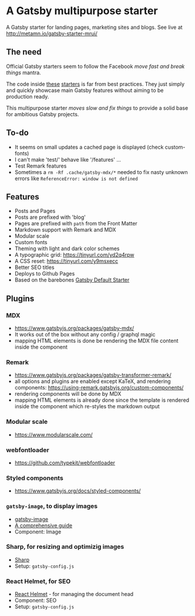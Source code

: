 # A Gatsby multipurpose starter

A Gatsby starter for landing pages, marketing sites and blogs.
See live at http://metamn.io/gatsby-starter-mrui/

## The need

Official Gatsby starters seem to follow the Facebook _move fast and break things_ mantra.

The code inside [these](https://www.gatsbyjs.org/starters/gatsbyjs/gatsby-starter-blog/) [starters](https://www.gatsbyjs.org/starters/gatsbyjs/gatsby-starter-default/) is far from best practices. They just simply and quickly showcase main Gatsby features without aiming to be production ready.

This multipurpose starter _moves slow and fix things_ to provide a solid base for ambitious Gatsby projects.

## To-do

-   It seems on small updates a cached page is displayed (check custom-fonts)
-   I can't make 'test/' behave like '/features' ...
-   Test Remark features
-   Sometimes a `rm -Rf .cache/gatsby-mdx/*` needed to fix nasty unknown errors like `ReferenceError: window is not defined`

## Features

-   Posts and Pages
-   Posts are prefixed with 'blog'
-   Pages are prefixed with `path` from the Front Matter
-   Markdown support with Remark and MDX
-   Modular scale
-   Custom fonts
-   Theming with light and dark color schemes
-   A typographic grid: https://tinyurl.com/yd2q4rpw
-   A CSS reset: https://tinyurl.com/y9msxecc
-   Better SEO titles
-   Deploys to Github Pages
-   Based on the barebones [Gatsby Default Starter](https://www.gatsbyjs.org/docs/quick-start)

## Plugins

### MDX

-   https://www.gatsbyjs.org/packages/gatsby-mdx/
-   It works out of the box without any config / graphql magic
-   mapping HTML elements is done be rendering the MDX file content inside the <Layout> component

### Remark

-   https://www.gatsbyjs.org/packages/gatsby-transformer-remark/
-   all options and plugins are enabled except KaTeX, and rendering components: https://using-remark.gatsbyjs.org/custom-components/
-   rendering components will be done by MDX
-   mapping HTML elements is already done since the template is rendered inside the <Layout> component which re-styles the markdown output

### Modular scale

-   https://www.modularscale.com/

### webfontloader

-   https://github.com/typekit/webfontloader

### Styled components

-   https://www.gatsbyjs.org/docs/styled-components/

### `gatsby-image`, to display images

-   [gatsby-image](https://www.gatsbyjs.org/docs/working-with-images/#optimizing-images-with-gatsby-image)
-   [A comprehensive guide](https://www.orangejellyfish.com/blog/a-comprehensive-guide-to-images-in-gatsby/)
-   Component: Image

### Sharp, for resizing and optimizig images

-   [Sharp](https://www.gatsbyjs.org/docs/working-with-images/#query-images-with-graphql)
-   Setup: `gatsby-config.js`

### React Helmet, for SEO

-   [React Helmet](https://www.gatsbyjs.org/docs/add-page-metadata/) - for managing the document head
-   Component: SEO
-   Setup: `gatsby-config.js`
